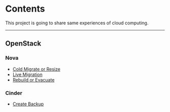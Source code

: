 # Contents

This project is going to share same experiences of cloud computing.

---

## OpenStack
### Nova
* [Cold Migrate or Resize](OpenStack/cold_migrate.md)
* [Live Migration](OpenStack/live_migration.md)
* [Rebuild or Evacuate](OpenStack/evacuate.md)

### Cinder
* [Create Backup](OpenStack/cinder_backup_create.md)
